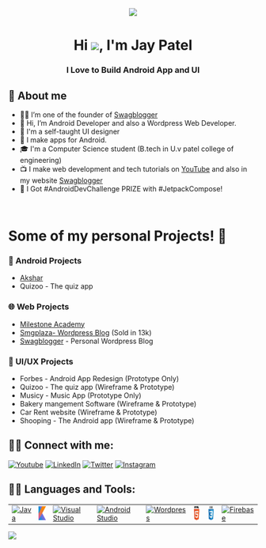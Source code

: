 <center><img src="https://media.giphy.com/media/L1R1tvI9svkIWwpVYr/giphy.gif" ></center>

<h1 align="center">Hi  <img src="https://media.giphy.com/media/hvRJCLFzcasrR4ia7z/giphy.gif" width="28">, I'm Jay Patel</h1>
<h3 align="center">I Love to Build Android App and UI</h3>

## 📖 About me

- 👨‍💼 I’m one of the founder of [Swagblogger](https://swagblogger.com/)
- 👋 Hi, I’m Android Developer and also a Wordpress Web Developer.
- 🎨 I'm a self-taught UI designer
- 📱  I make apps for Android.
- 🎓 I'm a Computer Science student (B.tech in U.v patel college of engineering)
- 📺 I make web development and tech tutorials on [YouTube](https://www.youtube.com/channel/UCRh42d5zU_wPuWP8PjnFbWQ) and also in my website [Swagblogger](https://swagblogger.com/)
- 🎉 I Got #AndroidDevChallenge PRIZE with #JetpackCompose! 


<Br>
<h1>Some of my personal Projects! 🎨</h1>
    
### 📱 Android Projects <Br>
   * [Akshar](https://play.google.com/store/apps/details?id=com.akshar.app&hl=en_IN&gl=US) <Br>
   * Quizoo - The quiz app<Br>

### 🌐 Web Projects <Br>
   * [Milestone Academy](https://www.themilestoneworld.com/) <Br>
   * [Smgplaza- Wordpress Blog](https://smgplaza.com/) (Sold in 13k)<Br>
   * [Swagblogger](https://swagblogger.com/) - Personal Wordpress Blog <Br>

### 👨 UI/UX Projects <Br>
   * Forbes - Android App Redesign (Prototype Only)<Br>
   * Quizoo - The quiz app (Wireframe & Prototype) <Br>
   * Musicy - Music App (Prototype Only)<br>
   * Bakery mangement Software (Wireframe & Prototype) <br>
   * Car Rent website (Wireframe & Prototype) <br>
   * Shooping - The Android app (Wireframe & Prototype) <Br>
    
## 🙋‍♂️ Connect with me:

<p align="left">
  <a href="https://www.youtube.com/channel/UCRh42d5zU_wPuWP8PjnFbWQ"><img alt="Youtube" title="Youtube" src="https://img.shields.io/badge/-YouTube-red?style=for-the-badge&logo=youtube&logoColor=white"/></a>
  <a href="https://www.linkedin.com/in/jay-patel-9j9j/"><img alt="LinkedIn" title="LinkedIn" src="https://img.shields.io/badge/-LinkedIn-0077B5?style=for-the-badge&logo=linkedin&logoColor=white"/></a>
  <a href="https://twitter.com/jaypja99"><img alt="Twitter" title="Twitter" src="https://img.shields.io/badge/-Twitter-1DA1F2?style=for-the-badge&logo=twitter&logoColor=white"/></a>
  <a href="https://www.instagram.com/jay.patel__2021/"><img alt="Instagram" title="Instagram" src="https://img.shields.io/badge/-Instagram-8a3ab9?style=for-the-badge&logo=instagram&logoColor=white"/></a>
</p>


## 👨‍💻 Languages and Tools:


<table>
    <tbody>
        <tr>
            <td><a href="#"><img alt="Java" title="Java" height="28px"
                        src="https://img.icons8.com/color/48/000000/java-coffee-cup-logo--v2.png" /></a></td>
            <td><a href="#"><img alt="Kotlin" title="Kotlin" height="28px"
                        src="https://raw.githubusercontent.com/github/explore/80688e429a7d4ef2fca1e82350fe8e3517d3494d/topics/kotlin/kotlin.png" /></a>
            <td><a href="#"><img alt="Visual Studio" title="Visual Studio Code" height="28px"
                        src="https://img.icons8.com/fluent/48/000000/visual-studio-code-2019.png" /></a></td>
            <td><a href="#"><img alt="Android Studio" title="Android Studio" height="28px"
                        src="https://i.imgur.com/6nJGNMN.png" /></a></td>
            <td><a href="#"><img alt="Wordpress" title="Wordpress" height="28px"
                        src="https://img.icons8.com/color/48/000000/wordpress.png" /></a></td>
            <td><a href="#"><img alt="HTML5" title="HTML5" height="28px"
                        src="https://raw.githubusercontent.com/github/explore/80688e429a7d4ef2fca1e82350fe8e3517d3494d/topics/html/html.png" /></a></td>
            <td><a href="#"><img alt="CSS3" title="CSS3" height="28px"
                        src="https://raw.githubusercontent.com/github/explore/80688e429a7d4ef2fca1e82350fe8e3517d3494d/topics/css/css.png" /></a>
            </td>
            <td><a href="#"><img alt="Firebase" title="Firebase" height="28px"
                        src="https://img.icons8.com/color/48/000000/firebase.png"" /></a>
            </td>
  </tr>
    </tbody>
</table>


[<img src="https://img.shields.io/badge/-Subscribe-red?style=for-the-badge&logo=youtube&logoColor=white"/>](https://www.youtube.com/channel/UCRh42d5zU_wPuWP8PjnFbWQ?sub_confirmation=1)

<!---

jaypja99/jaypja99 is a ✨ special ✨ repository because its `README.md` (this file) appears on your GitHub profile.
You can click the Preview link to take a look at your changes.
--->

